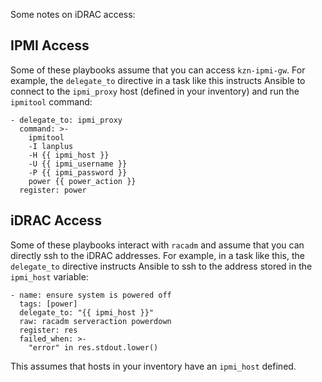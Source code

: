 Some notes on iDRAC access:

## IPMI Access

Some of these playbooks assume that you can access `kzn-ipmi-gw`. For
example, the `delegate_to` directive in a task like this instructs
Ansible to connect to the `ipmi_proxy` host (defined in your
inventory) and run the `ipmitool` command:

```
- delegate_to: ipmi_proxy
  command: >-
    ipmitool
    -I lanplus
    -H {{ ipmi_host }}
    -U {{ ipmi_username }}
    -P {{ ipmi_password }}
    power {{ power_action }}
  register: power
```

## iDRAC Access

Some of these playbooks interact with `racadm` and assume that you can
directly ssh to the iDRAC addresses.  For example, in a task like
this, the `delegate_to` directive instructs Ansible to ssh to the
address stored in the `ipmi_host` variable:


```
- name: ensure system is powered off
  tags: [power]
  delegate_to: "{{ ipmi_host }}"
  raw: racadm serveraction powerdown
  register: res
  failed_when: >-
    "error" in res.stdout.lower()
```

This assumes that hosts in your inventory have an `ipmi_host` defined.
